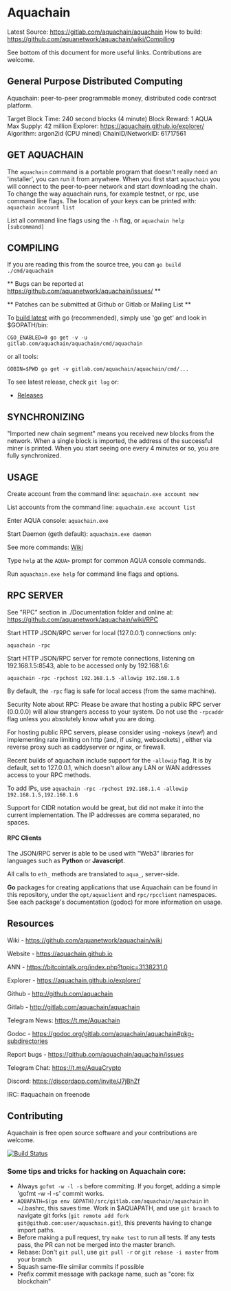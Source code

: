 # Aquachain

Latest Source: https://gitlab.com/aquachain/aquachain 
How to build: https://github.com/aquanetwork/aquachain/wiki/Compiling

See bottom of this document for more useful links. Contributions are welcome.

## General Purpose Distributed Computing

Aquachain: peer-to-peer programmable money, distributed code contract platform.

  Target Block Time: 240 second blocks (4 minute)
  Block Reward: 1 AQUA
  Max Supply: 42 million 
  Explorer: https://aquachain.github.io/explorer/ 
  Algorithm: argon2id (CPU mined)
  ChainID/NetworkID: 61717561

## GET AQUACHAIN

The `aquachain` command is a portable program that doesn't really need an
'installer', you can run it from anywhere. When you first start `aquachain` you
will connect to the peer-to-peer network and start downloading the chain. To
change the way aquachain runs, for example testnet, or rpc, use command line
flags. The location of your keys can be printed with: `aquachain account list`

List all command line flags using the `-h` flag, or `aquachain help [subcommand]`

## COMPILING

If you are reading this from the source tree, you can `go build ./cmd/aquachain`

** Bugs can be reported at https://github.com/aquanetwork/aquachain/issues/ **

** Patches can be submitted at Github or Gitlab or Mailing List **

To [build latest](Documentation/Compiling.md) with go (recommended), simply use
'go get' and look in $GOPATH/bin:

	CGO_ENABLED=0 go get -v -u gitlab.com/aquachain/aquachain/cmd/aquachain

or all tools:

	GOBIN=$PWD go get -v gitlab.com/aquachain/aquachain/cmd/...

To see latest release, check `git log` or:

  * [Releases](https://github.com/aquanetwork/aquachain/releases/latest)

## SYNCHRONIZING

"Imported new chain segment" means you received new blocks from the network.
When a single block is imported, the address of the successful miner is printed.
When you start seeing one every 4 minutes or so, you are fully synchronized.

## USAGE

Create account from the command line: `aquachain.exe account new`

List accounts from the command line: `aquachain.exe account list`

Enter AQUA console: `aquachain.exe`

Start Daemon (geth default): `aquachain.exe daemon`

See more commands: [Wiki](https://github.com/aquanetwork/aquachain/wiki/Basics)

Type `help` at the `AQUA>` prompt for common AQUA console commands.

Run `aquachain.exe help` for command line flags and options.

## RPC SERVER

See "RPC" section in ./Documentation folder and online at:
https://github.com/aquanetwork/aquachain/wiki/RPC

Start HTTP JSON/RPC server for local (127.0.0.1) connections only:
	
	aquachain -rpc

Start HTTP JSON/RPC server for remote connections, listening on 192.168.1.5:8543,
able to be accessed only by 192.168.1.6:

	aquachain -rpc -rpchost 192.168.1.5 -allowip 192.168.1.6

By default, the `-rpc` flag is safe for local access (from the same machine).

Security Note about RPC: Please be aware that hosting a public RPC server
(0.0.0.0) will allow strangers access to your system. Do not use the
`-rpcaddr` flag unless you absolutely know what you are doing.

For hosting public RPC servers, please consider using -nokeys (*new!*) and implementing
rate limiting on http (and, if using, websockets) , either via reverse proxy such as
caddyserver or nginx, or firewall.

Recent builds of aquachain include support for the `-allowip` flag. It is by default,
set to 127.0.0.1, which doesn't allow any LAN or WAN addresses access to your RPC methods.

To add IPs, use  `aquachain -rpc -rpchost 192.168.1.4 -allowip 192.168.1.5,192.168.1.6`

Support for CIDR notation would be great, but did not make it into the current 
implementation. The IP addresses are comma separated, no spaces.

#### RPC Clients

The JSON/RPC server is able to be used with "Web3" libraries for languages such
as **Python** or **Javascript**. 

All calls to `eth_` methods are translated to `aqua_`, server-side.

**Go** packages for creating applications that use Aquachain can be found in
this repository, under the `opt/aquaclient` and `rpc/rpcclient` namespaces. 
See each package's documentation (godoc) for more information on usage.

## Resources

Wiki - https://github.com/aquanetwork/aquachain/wiki

Website - https://aquachain.github.io

ANN - https://bitcointalk.org/index.php?topic=3138231.0

Explorer - https://aquachain.github.io/explorer/

Github - http://github.com/aquachain

Gitlab - http://gitlab.com/aquachain/aquachain

Telegram News: https://t.me/Aquachain

Godoc - https://godoc.org/gitlab.com/aquachain/aquachain#pkg-subdirectories

Report bugs - https://github.com/aquachain/aquachain/issues

Telegram Chat: https://t.me/AquaCrypto

Discord: https://discordapp.com/invite/J7jBhZf

IRC: #aquachain on freenode

## Contributing

Aquachain is free open source software and your contributions are welcome.

[![Build Status](https://travis-ci.org/aquanetwork/aquachain.svg?branch=master)](https://travis-ci.org/aquanetwork/aquachain)

### Some tips and tricks for hacking on Aquachain core:

  * Always `gofmt -w -l -s` before commiting. If you forget, adding a simple
    'gofmt -w -l -s' commit works.
  * `AQUAPATH=$(go env GOPATH)/src/gitlab.com/aquachain/aquachain` in
    ~/.bashrc, this saves time.  Work in $AQUAPATH, and use `git branch` to
    navigate git forks (`git remote add fork
    git@github.com:user/aquachain.git`), this prevents having to change import
    paths.
  * Before making a pull request, try `make test` to run all tests. If any
    tests pass, the PR can not be merged into the master branch.
  * Rebase: Don't `git pull`, use `git pull -r` or `git rebase -i master` from
    your branch
  * Squash same-file similar commits if possible
  * Prefix commit message with package name, such as "core: fix blockchain"
